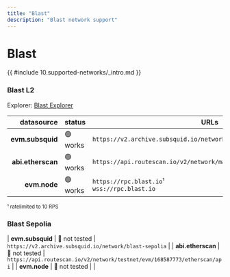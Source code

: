 ```yaml
---
title: "Blast"
description: "Blast network support"
---
```


<!-- markdownlint-disable single-h1 heading-increment no-inline-html -->

# Blast

{{ #include 10.supported-networks/_intro.md }}

### Blast L2

Explorer: [Blast Explorer](https://blastexplorer.io/)

|        datasource | status   | URLs                                                                  |
| -----------------:|:-------- | --------------------------------------------------------------------- |
|  **evm.subsquid** | 🟢 works | `https://v2.archive.subsquid.io/network/blast-l2-mainnet`             |
| **abi.etherscan** | 🟢 works | `https://api.routescan.io/v2/network/mainnet/evm/81457/etherscan/api` |
|      **evm.node** | 🟢 works | `https://rpc.blast.io`¹ <br> `wss://rpc.blast.io`                     |

<sup>¹ ratelimited to 10 RPS</sup>

### Blast Sepolia

| **evm.subsquid**  | 🤔 not tested | `https://v2.archive.subsquid.io/network/blast-sepolia`                    |
| **abi.etherscan** | 🤔 not tested | `https://api.routescan.io/v2/network/testnet/evm/168587773/etherscan/api` |
| **evm.node**      | 🤔 not tested |                                                                           |
